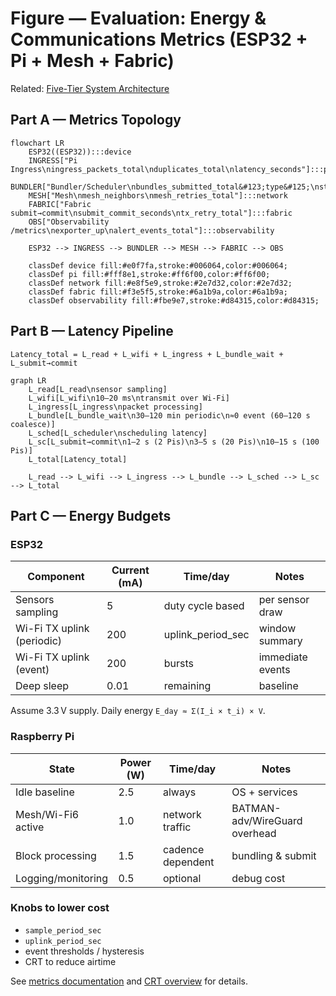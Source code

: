 # Figure — Evaluation: Energy & Communications Metrics (ESP32 + Pi + Mesh + Fabric)

Related: [Five-Tier System Architecture](figure1_three_tier_system_architecture.md)

## Part A — Metrics Topology

```mermaid
flowchart LR
    ESP32((ESP32)):::device
    INGRESS["Pi Ingress\ningress_packets_total\nduplicates_total\nlatency_seconds"]:::pi
    BUNDLER["Bundler/Scheduler\nbundles_submitted_total&#123;type&#125;\nstore_backlog_files\nevents_rate_limited_total\nbundle_latency_seconds"]:::pi
    MESH["Mesh\nmesh_neighbors\nmesh_retries_total"]:::network
    FABRIC["Fabric submit→commit\nsubmit_commit_seconds\ntx_retry_total"]:::fabric
    OBS["Observability /metrics\nexporter_up\nalert_events_total"]:::observability

    ESP32 --> INGRESS --> BUNDLER --> MESH --> FABRIC --> OBS

    classDef device fill:#e0f7fa,stroke:#006064,color:#006064;
    classDef pi fill:#fff8e1,stroke:#ff6f00,color:#ff6f00;
    classDef network fill:#e8f5e9,stroke:#2e7d32,color:#2e7d32;
    classDef fabric fill:#f3e5f5,stroke:#6a1b9a,color:#6a1b9a;
    classDef observability fill:#fbe9e7,stroke:#d84315,color:#d84315;
```

## Part B — Latency Pipeline

`Latency_total = L_read + L_wifi + L_ingress + L_bundle_wait + L_submit→commit`

```mermaid
graph LR
    L_read[L_read\nsensor sampling]
    L_wifi[L_wifi\n10–20 ms\ntransmit over Wi-Fi]
    L_ingress[L_ingress\npacket processing]
    L_bundle[L_bundle_wait\n30–120 min periodic\n≈0 event (60–120 s coalesce)]
    L_sched[L_scheduler\nscheduling latency]
    L_sc[L_submit→commit\n1–2 s (2 Pis)\n3–5 s (20 Pis)\n10–15 s (100 Pis)]
    L_total[Latency_total]

    L_read --> L_wifi --> L_ingress --> L_bundle --> L_sched --> L_sc --> L_total
```

## Part C — Energy Budgets

### ESP32

| Component | Current (mA) | Time/day | Notes |
| --- | --- | --- | --- |
| Sensors sampling | 5 | duty cycle based | per sensor draw |
| Wi-Fi TX uplink (periodic) | 200 | uplink_period_sec | window summary |
| Wi-Fi TX uplink (event) | 200 | bursts | immediate events |
| Deep sleep | 0.01 | remaining | baseline |

Assume 3.3 V supply. Daily energy `E_day ≈ Σ(I_i × t_i) × V`.

### Raspberry Pi

| State | Power (W) | Time/day | Notes |
| --- | --- | --- | --- |
| Idle baseline | 2.5 | always | OS + services |
| Mesh/Wi-Fi6 active | 1.0 | network traffic | BATMAN-adv/WireGuard overhead |
| Block processing | 1.5 | cadence dependent | bundling & submit | 
| Logging/monitoring | 0.5 | optional | debug cost |

### Knobs to lower cost

- `sample_period_sec`
- `uplink_period_sec`
- event thresholds / hysteresis
- CRT to reduce airtime

See [metrics documentation](../docs/metrics.md) and [CRT overview](../docs/crt.md) for details.

